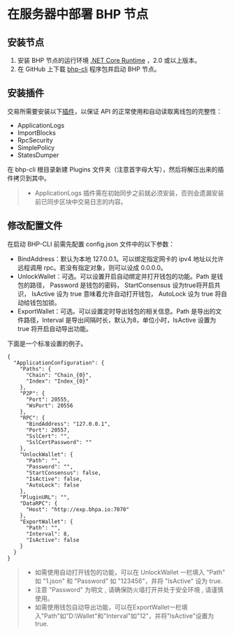 # 在服务器中部署 BHP 节点 

## 安装节点 

1. 安装 BHP 节点的运行环境 [.NET Core Runtime](https://www.microsoft.com/net/download/core#/runtime) ，2.0 或以上版本。
2. 在 GitHub 上下载 [bhp-cli](https://github.com/BhpAlpha/bhp-cli/releases) 程序包并启动 BHP 节点。

## 安装插件 

交易所需要安装以下[插件](https://github.com/BhpAlpha/bhp-plugins/releases)，以保证 API 的正常使用和自动读取离线包的完整性：

- ApplicationLogs
- ImportBlocks
- RpcSecurity
- SimplePolicy
- StatesDumper

在 bhp-cli 根目录新建 Plugins 文件夹（注意首字母大写），然后将解压出来的插件拷贝到其中。

> - ApplicationLogs 插件需在初始同步之前就必须安装，否则会遗漏安装前已同步区块中交易日志的内容。

## 修改配置文件 

在启动 BHP-CLI 前需先配置 config.json 文件中的以下参数：

- BindAddress：默认为本地 127.0.0.1。可以绑定指定网卡的 ipv4 地址以允许远程调用 rpc。若没有指定对象，则可以设成 0.0.0.0。
- UnlockWallet：可选。可以设置开启自动绑定并打开钱包的功能。Path 是钱包的路径， Password 是钱包的密码， StartConsensus 设为true将开启共识， IsActive 设为 true 意味着允许自动打开钱包， AutoLock 设为 true 将自动给钱包加锁。
- ExportWallet：可选。可以设置定时导出钱包的相关信息。Path 是导出的文件路径，Interval 是导出间隔时长，默认为8，单位小时，IsActive 设置为 true 将开启自动导出功能。

下面是一个标准设置的例子。

```
{
  "ApplicationConfiguration": {
    "Paths": {
      "Chain": "Chain_{0}",
      "Index": "Index_{0}"
    },
    "P2P": {
      "Port": 20555,
      "WsPort": 20556
    },
    "RPC": {
      "BindAddress": "127.0.0.1",
      "Port": 20557,
      "SslCert": "",
      "SslCertPassword": ""
    },
    "UnlockWallet": {
      "Path": "",
      "Password": "",
      "StartConsensus": false,
      "IsActive": false,
      "AutoLock": false
    },
    "PluginURL": "",
    "DataRPC": {
      "Host": "http://exp.bhpa.io:7070"
    },
    "ExportWallet": {
      "Path": "",
      "Interval": 8,
      "IsActive": false
    }
  }
}
```

> - 如需使用自动打开钱包的功能，可以在 UnlockWallet 一栏填入 "Path" 如 "1.json" 和 "Password" 如 "123456"，并将 "IsActive" 设为 true.
> - 注意 "Password" 为明文 , 请确保防火墙打开并处于安全环境 , 请谨慎使用。
> - 如需使用钱包自动导出功能，可以在ExportWallet一栏填入"Path"如"D:\Wallet"和"Interval"如"12"，并将"IsActive"设置为 true.